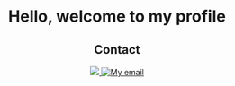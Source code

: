 <h1 align="center"> Hello, welcome to my profile </h1>

<h2 align="center">Contact</h2>

<p align="center">
   <a href="https://www.linkedin.com/in/lucaspnunes-4c756361734" target="_blank" title="My likedin">
      <img src="https://img.shields.io/badge/-LinkedIn-%230077B5?style=for-the-badge&logo=linkedin&logoColor=white" target="_blank">
   </a>
   <a href="mailto:lucas3052003@gmail.com" target="_blank">
      <img src="https://img.shields.io/badge/Gmail-D14836?style=for-the-badge&logo=gmail&logoColor=white" target="_blank" title="My email">
   </a>
</p>
